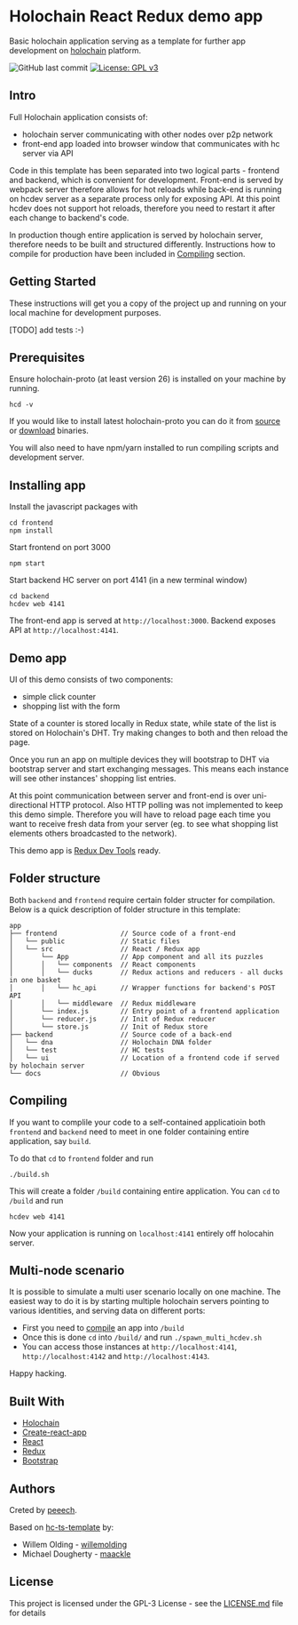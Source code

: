 # Holochain React Redux demo app

Basic holochain application serving as a template for further app development on [holochain](https://github.com/holochain) platform. 

![GitHub last commit](https://img.shields.io/github/last-commit/peeech/hc-react-redux-template.svg)
[![License: GPL v3](https://img.shields.io/badge/License-GPL%20v3-blue.svg)](https://www.gnu.org/licenses/gpl-3.0)

## Intro

Full Holochain application consists of: 
- holochain server communicating with other nodes over p2p network
- front-end app loaded into browser window that communicates with hc server via API

Code in this template has been separated into two logical parts - frontend and backend, which is convenient for development. Front-end is served by webpack server therefore allows for hot reloads while back-end is running on hcdev server as a separate process only for exposing API. At this point hcdev does not support hot reloads, therefore you need to restart it after each change to backend's code.

In production though entire application is served by holochain server, therefore needs to be built and structured differently. Instructions how to compile for production have been included in [Compiling](#compiling) section.

## Getting Started

These instructions will get you a copy of the project up and running on your local machine for development purposes. 

[TODO] add tests :-)

## Prerequisites

Ensure holochain-proto (at least version 26) is installed on your machine by running.

```
hcd -v
```

If you would like to install latest holochain-proto you can do it from [source](https://github.com/holochain/holochain-proto#go-based-install) or [download](https://github.com/holochain/holochain-proto/releases/) binaries.

You will also need to have npm/yarn installed to run compiling scripts and development server.

## Installing app

Install the javascript packages with

```
cd frontend
npm install
```
Start frontend on port 3000

```
npm start
```
Start backend HC server on port 4141 (in a new terminal window)
```
cd backend
hcdev web 4141
```

The front-end app is served at `http://localhost:3000`. Backend exposes API at `http://localhost:4141`.

## Demo app

UI of this demo consists of two components: 
- simple click counter
- shopping list with the form

State of a counter is stored locally in Redux state, while state of the list is stored on Holochain's DHT. Try making changes to both and then reload the page. 

Once you run an app on multiple devices they will bootstrap to DHT via bootstrap server and start exchanging messages. This means each instance will see other instances' shopping list entries.

At this point communication between server and front-end is over uni-directional HTTP protocol. Also HTTP polling was not implemented to keep this demo simple. Therefore you will have to reload page each time you want to receive fresh data from your server (eg. to see what shopping list elements others broadcasted to the network).

This demo app is [Redux Dev Tools](https://github.com/zalmoxisus/redux-devtools-extension) ready.


## Folder structure

Both ``backend`` and ``frontend`` require certain folder structer for compilation. Below is a quick description of folder structure in this template:

```
app
├── frontend                // Source code of a front-end
│   └── public              // Static files
│   └── src                 // React / Redux app
│       └── App             // App component and all its puzzles
│       │   └── components  // React components
│       │   └── ducks       // Redux actions and reducers - all ducks in one basket
│       │   └── hc_api      // Wrapper functions for backend's POST API
│       │   └── middleware  // Redux middleware
│       └── index.js        // Entry point of a frontend application
│       └── reducer.js      // Init of Redux reducer
│       └── store.js        // Init of Redux store
├── backend                 // Source code of a back-end
│   └── dna                 // Holochain DNA folder
│   └── test                // HC tests
│   └── ui                  // Location of a frontend code if served by holochain server
└── docs                    // Obvious

``` 

## Compiling

If you want to complile your code to a self-contained applicatioin both `frontend` and `backend` need to meet in one folder containing entire application, say `build`.

To do that `cd` to `frontend` folder and run

```
./build.sh
```

This will create a folder `/build` containing entire application. You can `cd` to `/build` and run

```
hcdev web 4141
```

Now your application is running on `localhost:4141` entirely off holocahin server.

## Multi-node scenario

It is possible to simulate a multi user scenario locally on one machine. The easiest way to do it is by starting multiple holochain servers pointing to various identities, and serving data on different ports:
- First you need to [compile](#compiling) an app into `/build`
- Once this is done `cd` into `/build/` and run `./spawn_multi_hcdev.sh`
- You can access those instances at `http://localhost:4141`, `http://localhost:4142` and `http://localhost:4143`.


Happy hacking.

## Built With

* [Holochain](https://github.com/holochain/holochain-proto)
* [Create-react-app](https://github.com/facebook/create-react-app)
* [React](https://reactjs.org/)
* [Redux](https://redux.js.org/)
* [Bootstrap](https://bootswatch.com/materia/)

## Authors

Creted by [peeech](https://github.com/peeech).

Based on [hc-ts-template](https://github.com/holochain/hc-ts-template) by:
- Willem Olding - [willemolding](https://github.com/willemolding)
- Michael Dougherty - [maackle](https://github.com/maackle)


## License

This project is licensed under the GPL-3 License - see the [LICENSE.md](LICENSE.md) file for details